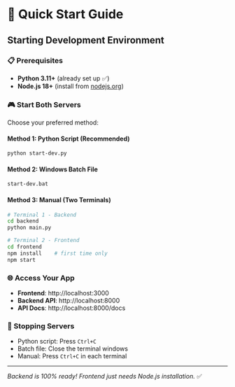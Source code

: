 # 🚀 Quick Start Guide

## Starting Development Environment

### 📋 Prerequisites
- **Python 3.11+** (already set up ✅)
- **Node.js 18+** (install from [nodejs.org](https://nodejs.org/))

### 🎮 Start Both Servers

Choose your preferred method:

#### Method 1: Python Script (Recommended)
```bash
python start-dev.py
```

#### Method 2: Windows Batch File
```bash
start-dev.bat
```

#### Method 3: Manual (Two Terminals)
```bash
# Terminal 1 - Backend
cd backend
python main.py

# Terminal 2 - Frontend  
cd frontend
npm install    # first time only
npm start
```

### 🌐 Access Your App
- **Frontend**: http://localhost:3000
- **Backend API**: http://localhost:8000
- **API Docs**: http://localhost:8000/docs

### 🛑 Stopping Servers
- Python script: Press `Ctrl+C`
- Batch file: Close the terminal windows
- Manual: Press `Ctrl+C` in each terminal

---

*Backend is 100% ready! Frontend just needs Node.js installation.* ✅
